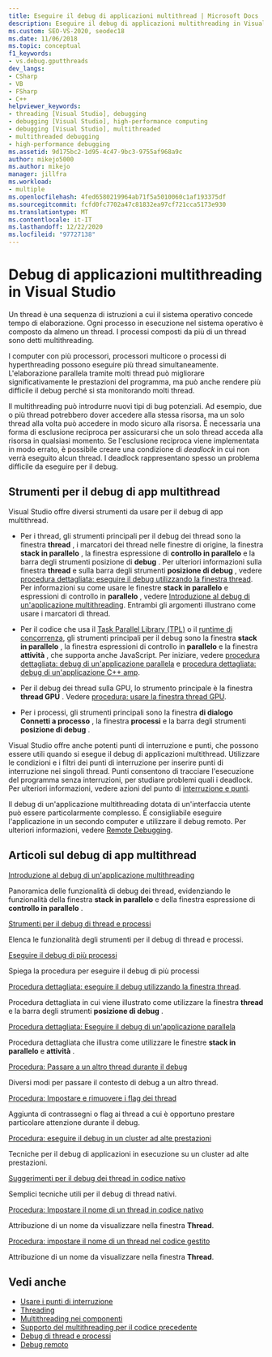 ```yaml
---
title: Eseguire il debug di applicazioni multithread | Microsoft Docs
description: Eseguire il debug di applicazioni multithreading in Visual Studio. Esaminare gli strumenti e altri articoli sul debug di app multithread.
ms.custom: SEO-VS-2020, seodec18
ms.date: 11/06/2018
ms.topic: conceptual
f1_keywords:
- vs.debug.gputthreads
dev_langs:
- CSharp
- VB
- FSharp
- C++
helpviewer_keywords:
- threading [Visual Studio], debugging
- debugging [Visual Studio], high-performance computing
- debugging [Visual Studio], multithreaded
- multithreaded debugging
- high-performance debugging
ms.assetid: 9d175bc2-1d95-4c47-9bc3-9755af968a9c
author: mikejo5000
ms.author: mikejo
manager: jillfra
ms.workload:
- multiple
ms.openlocfilehash: 4fed6580219964ab71f5a5010060c1af193375df
ms.sourcegitcommit: fcfd0fc7702a47c81832ea97cf721cca5173e930
ms.translationtype: MT
ms.contentlocale: it-IT
ms.lasthandoff: 12/22/2020
ms.locfileid: "97727138"
---
```

# <a name="debug-multithreaded-applications-in-visual-studio"></a>Debug di applicazioni multithreading in Visual Studio
Un thread è una sequenza di istruzioni a cui il sistema operativo concede tempo di elaborazione. Ogni processo in esecuzione nel sistema operativo è composto da almeno un thread. I processi composti da più di un thread sono detti multithreading.

I computer con più processori, processori multicore o processi di hyperthreading possono eseguire più thread simultaneamente. L'elaborazione parallela tramite molti thread può migliorare significativamente le prestazioni del programma, ma può anche rendere più difficile il debug perché si sta monitorando molti thread.

Il multithreading può introdurre nuovi tipi di bug potenziali. Ad esempio, due o più thread potrebbero dover accedere alla stessa risorsa, ma un solo thread alla volta può accedere in modo sicuro alla risorsa. È necessaria una forma di esclusione reciproca per assicurarsi che un solo thread acceda alla risorsa in qualsiasi momento. Se l'esclusione reciproca viene implementata in modo errato, è possibile creare una condizione di *deadlock* in cui non verrà eseguito alcun thread. I deadlock rappresentano spesso un problema difficile da eseguire per il debug.

## <a name="tools-for-debugging-multithreaded-apps"></a>Strumenti per il debug di app multithread

Visual Studio offre diversi strumenti da usare per il debug di app multithread.

- Per i thread, gli strumenti principali per il debug dei thread sono la finestra **thread** , i marcatori dei thread nelle finestre di origine, la finestra **stack in parallelo** , la finestra espressione di **controllo in parallelo** e la barra degli strumenti posizione di **debug** . Per ulteriori informazioni sulla finestra **thread** e sulla barra degli strumenti **posizione di debug** , vedere [procedura dettagliata: eseguire il debug utilizzando la finestra thread](../debugger/how-to-use-the-threads-window.md). Per informazioni su come usare le finestre **stack in parallelo** e espressioni di controllo in **parallelo** , vedere [Introduzione al debug di un'applicazione multithreading](../debugger/get-started-debugging-multithreaded-apps.md). Entrambi gli argomenti illustrano come usare i marcatori di thread.

- Per il codice che usa il [Task Parallel Library (TPL)](/dotnet/standard/parallel-programming/task-parallel-library-tpl) o il [runtime di concorrenza](/cpp/parallel/concrt/concurrency-runtime/), gli strumenti principali per il debug sono la finestra **stack in parallelo** , la finestra espressioni di controllo in **parallelo** e la finestra **attività** , che supporta anche JavaScript. Per iniziare, vedere [procedura dettagliata: debug di un'applicazione parallela](../debugger/walkthrough-debugging-a-parallel-application.md) e [procedura dettagliata: debug di un'applicazione C++ amp](/cpp/parallel/amp/walkthrough-debugging-a-cpp-amp-application).

- Per il debug dei thread sulla GPU, lo strumento principale è la finestra **thread GPU** . Vedere [procedura: usare la finestra thread GPU](../debugger/how-to-use-the-gpu-threads-window.md).

- Per i processi, gli strumenti principali sono la finestra **di dialogo Connetti a processo** , la finestra **processi** e la barra degli strumenti **posizione di debug** .

Visual Studio offre anche potenti punti di interruzione e punti, che possono essere utili quando si esegue il debug di applicazioni multithread. Utilizzare le condizioni e i filtri dei punti di interruzione per inserire punti di interruzione nei singoli thread. Punti consentono di tracciare l'esecuzione del programma senza interruzioni, per studiare problemi quali i deadlock. Per ulteriori informazioni, vedere azioni del punto di [interruzione e punti](../debugger/using-breakpoints.md#BKMK_Print_to_the_Output_window_with_tracepoints).

Il debug di un'applicazione multithreading dotata di un'interfaccia utente può essere particolarmente complesso. È consigliabile eseguire l'applicazione in un secondo computer e utilizzare il debug remoto. Per ulteriori informazioni, vedere [Remote Debugging](../debugger/remote-debugging.md).

## <a name="articles-about-debugging-multithreaded-apps"></a>Articoli sul debug di app multithread

 [Introduzione al debug di un'applicazione multithreading](../debugger/get-started-debugging-multithreaded-apps.md)

Panoramica delle funzionalità di debug dei thread, evidenziando le funzionalità della finestra **stack in parallelo** e della finestra espressione di **controllo in parallelo** .

 [Strumenti per il debug di thread e processi](../debugger/debug-threads-and-processes.md)

Elenca le funzionalità degli strumenti per il debug di thread e processi.

 [Eseguire il debug di più processi](../debugger/debug-multiple-processes.md)

Spiega la procedura per eseguire il debug di più processi

 [Procedura dettagliata: eseguire il debug utilizzando la finestra thread](../debugger/how-to-use-the-threads-window.md).

Procedura dettagliata in cui viene illustrato come utilizzare la finestra **thread** e la barra degli strumenti **posizione di debug** .

 [Procedura dettagliata: Eseguire il debug di un'applicazione parallela](../debugger/walkthrough-debugging-a-parallel-application.md)

Procedura dettagliata che illustra come utilizzare le finestre **stack in parallelo** e **attività** .

 [Procedura: Passare a un altro thread durante il debug](../debugger/how-to-switch-to-another-thread-while-debugging.md)

Diversi modi per passare il contesto di debug a un altro thread.

 [Procedura: Impostare e rimuovere i flag dei thread](../debugger/how-to-flag-and-unflag-threads.md)

Aggiunta di contrassegni o flag ai thread a cui è opportuno prestare particolare attenzione durante il debug.

 [Procedura: eseguire il debug in un cluster ad alte prestazioni](../debugger/how-to-debug-on-a-high-performance-cluster.md)

Tecniche per il debug di applicazioni in esecuzione su un cluster ad alte prestazioni.

 [Suggerimenti per il debug dei thread in codice nativo](../debugger/tips-for-debugging-threads-in-native-code.md)

Semplici tecniche utili per il debug di thread nativi.

 [Procedura: Impostare il nome di un thread in codice nativo](../debugger/how-to-set-a-thread-name-in-native-code.md)

Attribuzione di un nome da visualizzare nella finestra **Thread**.

 [Procedura: impostare il nome di un thread nel codice gestito](../debugger/how-to-set-a-thread-name-in-managed-code.md)

Attribuzione di un nome da visualizzare nella finestra **Thread**.

## <a name="see-also"></a>Vedi anche

- [Usare i punti di interruzione](../debugger/using-breakpoints.md)
- [Threading](/dotnet/standard/threading/index)
- [Multithreading nei componenti](/previous-versions/3es4b6yy(v=vs.140))
- [Supporto del multithreading per il codice precedente](/cpp/parallel/multithreading-support-for-older-code-visual-cpp)
- [Debug di thread e processi](../debugger/debug-threads-and-processes.md)
- [Debug remoto](../debugger/remote-debugging.md)